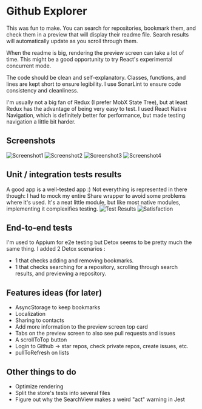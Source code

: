 # Github Explorer
This was fun to make. You can search for repositories, bookmark them, and check them in a preview that will display their readme file.
Search results will automatically update as you scroll through them.

When the readme is big, rendering the preview screen can take a lot of time.
This might be a good opportunity to try React's experimental concurrent mode.

The code should be clean and self-explanatory. Classes, functions, and lines are kept short to ensure legibility.
I use SonarLint to ensure code consistency and cleanliness.

I'm usually not a big fan of Redux (I prefer MobX State Tree), but at least Redux has the advantage of being very easy to test.
I used React Native Navigation, which is definitely better for performance, but made testing navigation a little bit harder.

## Screenshots
![Screenshot1](https://i.imgur.com/hiV4Uxo.png "Screenshot 1")
![Screenshot2](https://i.imgur.com/yYwZqgE.png "Screenshot 2")
![Screenshot3](https://i.imgur.com/oUJQau4.png "Screenshot 3")
![Screenshot4](https://i.imgur.com/4FoML22.png "Screenshot 4")

## Unit / integration tests results
A good app is a well-tested app :)
Not everything is represented in there though: I had to mock my entire Share wrapper to avoid some problems where it's used.
It's a neat little module, but like most native modules, implementing it complexifies testing.
![Test Results](https://i.imgur.com/cOqFIEc.png "All clear!")
![Satisfaction](https://i.imgur.com/cLLOVbb.png "Feels good")

## End-to-end tests
I'm used to Appium for e2e testing but Detox seems to be pretty much the same thing.
I added 2 Detox scenarios :
- 1 that checks adding and removing bookmarks.
- 1 that checks searching for a repository, scrolling through search results, and previewing a repository.

## Features ideas (for later)
- AsyncStorage to keep bookmarks
- Localization
- Sharing to contacts
- Add more information to the preview screen top card
- Tabs on the preview screen to also see pull requests and issues
- A scrollToTop button
- Login to Github -> star repos, check private repos, create issues, etc.
- pullToRefresh on lists

## Other things to do
- Optimize rendering
- Split the store's tests into several files
- Figure out why the SearchView makes a weird "act" warning in Jest
